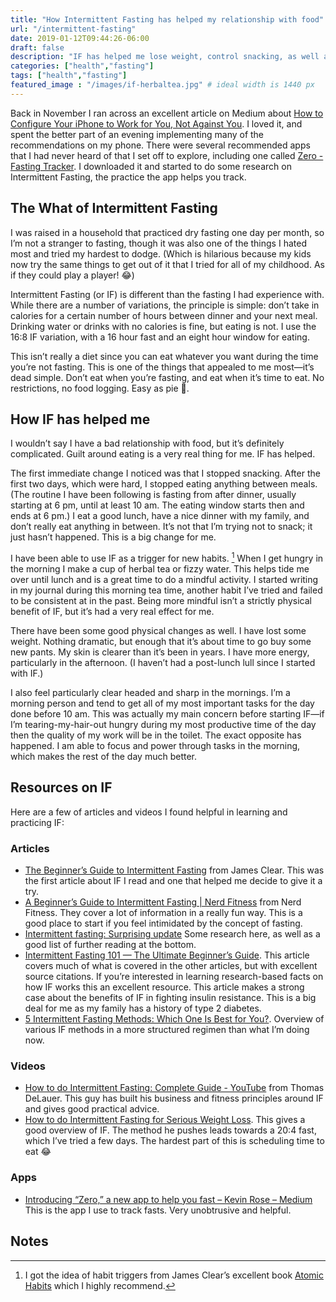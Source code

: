 ```yaml
---
title: "How Intermittent Fasting has helped my relationship with food"
url: "/intermittent-fasting"
date: 2019-01-12T09:44:26-06:00
draft: false
description: "IF has helped me lose weight, control snacking, as well as improve my mental clarity and energy levels. Here's my story."
categories: ["health","fasting"]
tags: ["health","fasting"]
featured_image : "/images/if-herbaltea.jpg" # ideal width is 1440 px
---
```


Back in November I ran across an excellent article on Medium about [How to Configure Your iPhone to Work for You, Not Against You](https://betterhumans.coach.me/how-to-set-up-your-iphone-for-productivity-focus-and-your-own-longevity-bb27a68cc3d8?gi=7d19619405ff). I loved it, and spent the better part of an evening implementing many of the recommendations on my phone. There were several recommended apps that I had never heard of that I set off to explore, including one called [‎Zero - Fasting Tracker](https://itunes.apple.com/us/app/zero-fasting-tracker/id1168348542?mt=8). I downloaded it and started to do some research on Intermittent Fasting, the practice the app helps you track.

## The What of Intermittent Fasting

I was raised in a household that practiced dry fasting one day per month, so I’m not a stranger to fasting, though it was also one of the things I hated most and tried my hardest to dodge. (Which is hilarious because my kids now try the same things to get out of it that I tried for all of my childhood. As if they could play a player! 😂) 

Intermittent Fasting (or IF) is different than the fasting I had experience with. While there are a number of variations, the principle is simple: don’t take in calories for a certain number of hours between dinner and your next meal. Drinking water or drinks with no calories is fine, but eating is not. I use the 16:8 IF variation, with a 16 hour fast and an eight hour window for eating.

This isn’t really a diet since you can eat whatever you want during the time you’re not fasting. This is one of the things that appealed to me most—it’s dead simple. Don’t eat when you’re fasting, and eat when it’s time to eat. No restrictions, no food logging. Easy as pie 🍰.

## How IF has helped me

I wouldn’t say I have a bad relationship with food, but it’s definitely complicated. Guilt around eating is a very real thing for me. IF has helped. 

The first immediate change I noticed was that I stopped snacking. After the first two days, which were hard, I stopped eating anything between meals. (The routine I have been following is fasting from after dinner, usually starting at 6 pm, until at least 10 am. The eating window starts then and ends at 6 pm.) I eat a good lunch, have a nice dinner with my family, and don’t really eat anything in between. It’s not that I’m trying not to snack; it just hasn’t happened. This is a big change for me.

I have been able to use IF as a trigger for new habits. [^1] When I get hungry in the morning I make a cup of herbal tea or fizzy water. This helps tide me over until lunch and is a great time to do a mindful activity. I started writing in my journal during this morning tea time, another habit I’ve tried and failed to be consistent at in the past. Being more mindful isn’t a strictly physical benefit of IF, but it’s had a very real effect for me.

There have been some good physical changes as well. I have lost some weight. Nothing dramatic, but enough that it’s about time to go buy some new pants. My skin is clearer than it’s been in years. I have more energy, particularly in the afternoon. (I haven’t had a post-lunch lull since I started with IF.) 

I also feel particularly clear headed and sharp in the mornings. I’m a morning person and tend to get all of my most important tasks for the day done before 10 am. This was actually my main concern before starting IF—if I’m tearing-my-hair-out hungry during my most productive time of the day then the quality of my work will be in the toilet. The exact opposite has happened. I am able to focus and power through tasks in the morning, which makes the rest of the day much better.

## Resources on IF

Here are a few of articles and videos I found helpful in learning and practicing IF:

### Articles

* [The Beginner’s Guide to Intermittent Fasting](https://jamesclear.com/the-beginners-guide-to-intermittent-fasting) from James Clear. This was the first article about IF I read and one that helped me decide to give it a try.
* [A Beginner’s Guide to Intermittent Fasting | Nerd Fitness](https://www.nerdfitness.com/blog/a-beginners-guide-to-intermittent-fasting/) from Nerd Fitness. They cover a lot of information in a really fun way. This is a good place to start if you feel intimidated by the concept of fasting.
* [Intermittent fasting: Surprising update](https://www.health.harvard.edu/blog/intermittent-fasting-surprising-update-2018062914156) Some research here, as well as a good list of further reading at the bottom.
* [Intermittent Fasting 101 — The Ultimate Beginner’s Guide](https://www.healthline.com/nutrition/intermittent-fasting-guide#weight-loss). This article covers much of what is covered in the other articles, but with excellent source citations.  If you’re interested in learning research-based facts on how IF works this an excellent resource. This article makes a strong case about the benefits of IF in fighting insulin resistance. This is a big deal for me as my family has a history of type 2 diabetes.
* [5 Intermittent Fasting Methods: Which One Is Best for You?](https://dailyburn.com/life/health/intermittent-fasting-methods/). Overview of  various IF methods in a more structured regimen than what I’m doing now. 

### Videos

* [How to do Intermittent Fasting: Complete Guide - YouTube](https://youtu.be/LLVf3d0rqqY) from 
Thomas DeLauer. This guy has built his business and fitness principles around IF and gives good practical advice. 
* [How to do Intermittent Fasting for Serious Weight Loss](https://youtu.be/lwCRjwDs1Ek). This gives a good overview of IF. The method he pushes leads towards a 20:4 fast, which I’ve tried a few days. The hardest part of this is scheduling time to eat 😂

### Apps

* [Introducing “Zero,” a new app to help you fast – Kevin Rose – Medium](https://medium.com/@kevinrose/introducing-zero-a-new-app-to-help-you-fast-209935e8245d) This is the app I use to track fasts. Very unobtrusive and helpful. 

## Notes

[^1]: I got the idea of habit triggers from James Clear’s excellent book [Atomic Habits](https://www.amazon.com/Atomic-Habits-Proven-Build-Break/dp/0735211299) which I highly recommend.